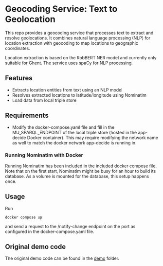  # Geocoding Service: Text to Geolocation
 
This repo provides a geocoding service that processes text to extract and resolve geolocations. It combines natural language processing (NLP) for location extraction with geocoding to map locations to geographic coordinates.

Location extraction is based on the RobBERT NER model and currently only suitable for Ghent. The service uses spaCy for NLP processing.
 
 ## Features
 - Extracts location entities from text using an NLP model
 - Resolves extracted locations to latitude/longitude using Nominatim
 - Load data from local triple store
 
 ## Requirements
 - Modify the docker-compose.yaml file and fill in the MU_SPARQL_ENDPOINT of the local triple store (hosted in the app-decide Docker container). This may require modifying the network name as well to match the docker network app-decide is running in.

 ### Running Nominatim with Docker
Running Nominatim has been included in the included docker compose file. Note that on the first start, Nominatim might be busy for an hour to build its
database. As a volume is mounted for the database, this setup happens once.
 
 ## Usage 
 Run
 ```
docker compose up
 ```
and send a request to the /notify-change endpoint on the port as configured in the docker-compose.yaml file.

## Original demo code
The original demo code can be found in the [demo](/demo) folder.
